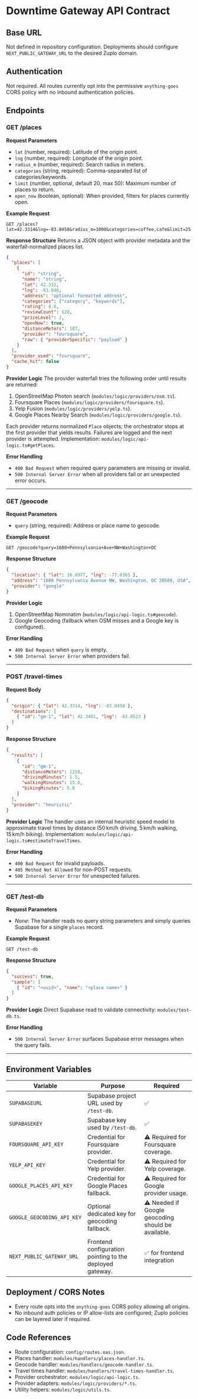 # Downtime Gateway API Contract

## Base URL
Not defined in repository configuration. Deployments should configure `NEXT_PUBLIC_GATEWAY_URL` to the desired Zuplo domain.

## Authentication
Not required. All routes currently opt into the permissive `anything-goes` CORS policy with no inbound authentication policies.

## Endpoints

### GET /places
**Request Parameters**
- `lat` (number, required): Latitude of the origin point.
- `lng` (number, required): Longitude of the origin point.
- `radius_m` (number, required): Search radius in meters.
- `categories` (string, required): Comma-separated list of categories/keywords.
- `limit` (number, optional, default 20, max 50): Maximum number of places to return.
- `open_now` (boolean, optional): When provided, filters for places currently open.

**Example Request**
```
GET /places?lat=42.3314&lng=-83.0458&radius_m=1000&categories=coffee,cafe&limit=25
```

**Response Structure**
Returns a JSON object with provider metadata and the waterfall-normalized places list.
```json
{
  "places": [
    {
      "id": "string",
      "name": "string",
      "lat": 42.332,
      "lng": -83.046,
      "address": "optional formatted address",
      "categories": ["category", "keywords"],
      "rating": 4.6,
      "reviewCount": 128,
      "priceLevel": 2,
      "openNow": true,
      "distanceMeters": 187,
      "provider": "foursquare",
      "raw": { "providerSpecific": "payload" }
    }
  ],
  "provider_used": "foursquare",
  "cache_hit": false
}
```

**Provider Logic**
The provider waterfall tries the following order until results are returned:
1. OpenStreetMap Photon search (`modules/logic/providers/osm.ts`).
2. Foursquare Places (`modules/logic/providers/foursquare.ts`).
3. Yelp Fusion (`modules/logic/providers/yelp.ts`).
4. Google Places Nearby Search (`modules/logic/providers/google.ts`).

Each provider returns normalized `Place` objects; the orchestrator stops at the first provider that yields results. Failures are logged and the next provider is attempted. Implementation: `modules/logic/api-logic.ts#getPlaces`.

**Error Handling**
- `400 Bad Request` when required query parameters are missing or invalid.
- `500 Internal Server Error` when all providers fail or an unexpected error occurs.

---

### GET /geocode
**Request Parameters**
- `query` (string, required): Address or place name to geocode.

**Example Request**
```
GET /geocode?query=1600+Pennsylvania+Ave+NW+Washington+DC
```

**Response Structure**
```json
{
  "location": { "lat": 38.8977, "lng": -77.0365 },
  "address": "1600 Pennsylvania Avenue NW, Washington, DC 20500, USA",
  "provider": "google"
}
```

**Provider Logic**
1. OpenStreetMap Nominatim (`modules/logic/api-logic.ts#geocode`).
2. Google Geocoding (fallback when OSM misses and a Google key is configured).

**Error Handling**
- `400 Bad Request` when `query` is empty.
- `500 Internal Server Error` when providers fail.

---

### POST /travel-times
**Request Body**
```json
{
  "origin": { "lat": 42.3314, "lng": -83.0458 },
  "destinations": [
    { "id": "gm-1", "lat": 42.3401, "lng": -83.0523 }
  ]
}
```

**Response Structure**
```json
{
  "results": [
    {
      "id": "gm-1",
      "distanceMeters": 1250,
      "drivingMinutes": 1.5,
      "walkingMinutes": 15.0,
      "bikingMinutes": 5.0
    }
  ],
  "provider": "heuristic"
}
```

**Provider Logic**
The handler uses an internal heuristic speed model to approximate travel times by distance (50 km/h driving, 5 km/h walking, 15 km/h biking). Implementation: `modules/logic/api-logic.ts#estimateTravelTimes`.

**Error Handling**
- `400 Bad Request` for invalid payloads.
- `405 Method Not Allowed` for non-POST requests.
- `500 Internal Server Error` for unexpected failures.

---

### GET /test-db
**Request Parameters**
- _None_: The handler reads no query string parameters and simply queries Supabase for a single `places` record.

**Example Request**
```
GET /test-db
```

**Response Structure**
```json
{
  "success": true,
  "sample": [
    { "id": "<uuid>", "name": "<place name>" }
  ]
}
```

**Provider Logic**
Direct Supabase read to validate connectivity: `modules/test-db.ts`.

**Error Handling**
- `500 Internal Server Error` surfaces Supabase error messages when the query fails.

---

## Environment Variables
| Variable | Purpose | Required |
|----------|---------|----------|
| `SUPABASEURL` | Supabase project URL used by `/test-db`. | ✅ |
| `SUPABASEKEY` | Supabase key used by `/test-db`. | ✅ |
| `FOURSQUARE_API_KEY` | Credential for Foursquare provider. | ⚠️ Required for Foursquare coverage. |
| `YELP_API_KEY` | Credential for Yelp provider. | ⚠️ Required for Yelp coverage. |
| `GOOGLE_PLACES_API_KEY` | Credential for Google Places fallback. | ⚠️ Required for Google provider usage. |
| `GOOGLE_GEOCODING_API_KEY` | Optional dedicated key for geocoding fallback. | ⚠️ Needed if Google geocoding should be available. |
| `NEXT_PUBLIC_GATEWAY_URL` | Frontend configuration pointing to the deployed gateway. | ✅ for frontend integration |

## Deployment / CORS Notes
- Every route opts into the `anything-goes` CORS policy allowing all origins.
- No inbound auth policies or IP allow-lists are configured; Zuplo policies can be layered later if required.

## Code References
- Route configuration: `config/routes.oas.json`.
- Places handler: `modules/handlers/places-handler.ts`.
- Geocode handler: `modules/handlers/geocode-handler.ts`.
- Travel times handler: `modules/handlers/travel-times-handler.ts`.
- Provider orchestrator: `modules/logic/api-logic.ts`.
- Provider adapters: `modules/logic/providers/*.ts`.
- Utility helpers: `modules/logic/utils.ts`.
